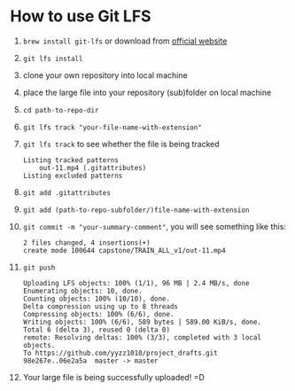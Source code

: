 # How to use Git LFS

1. `brew install git-lfs` or download from [official website](https://git-lfs.github.com)

1. `git lfs install`

2. clone your own repository into local machine

3. place the large file into your repository (sub)folder on local machine

5. `cd path-to-repo-dir`

5. `git lfs track "your-file-name-with-extension"`

6. `git lfs track` to see whether the file is being tracked
   ```
   Listing tracked patterns
       out-11.mp4 (.gitattributes)
   Listing excluded patterns
   ```

7. `git add .gitattributes`

1. `git add (path-to-repo-subfolder/)file-name-with-extension`

1. `git commit -m "your-summary-comment"`, you will see something like this:
   ```
   2 files changed, 4 insertions(+)
   create mode 100644 capstone/TRAIN_ALL_v1/out-11.mp4
   ```

1. `git push`
   ```
   Uploading LFS objects: 100% (1/1), 96 MB | 2.4 MB/s, done                       
   Enumerating objects: 10, done.
   Counting objects: 100% (10/10), done.
   Delta compression using up to 8 threads
   Compressing objects: 100% (6/6), done.
   Writing objects: 100% (6/6), 589 bytes | 589.00 KiB/s, done.
   Total 6 (delta 3), reused 0 (delta 0)
   remote: Resolving deltas: 100% (3/3), completed with 3 local objects.
   To https://github.com/yyzz1010/project_drafts.git
   98e267e..06e2a5a  master -> master
   ```
   
1. Your large file is being successfully uploaded! =D
